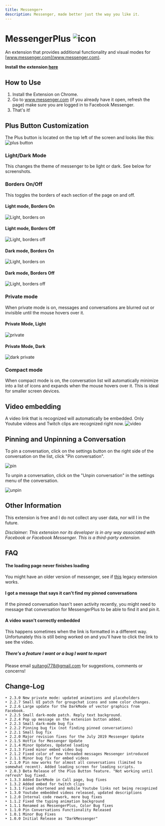 ```yaml
---
title: Messenger+
description: Messenger, made better just the way you like it.
---
```


# MessengerPlus ![icon](https://raw.githubusercontent.com/suitangi/MessengerPlus/master/support/img/icon48.png)
An extension that provides additional functionality and visual modes for [www.messenger.com](www.messenger.com).

**Install the extension [here](https://chrome.google.com/webstore/detail/messsengerplus/hmciajeemeompacmillfkacaihdbpafj)**

## How to Use
1. Install the Extension on Chrome.
2. Go to www.messenger.com (if you already have it open, refresh the page) make sure you are logged in to Facebook Messenger.
3. That's it!

## Plus Button Customization
The Plus button is located on the top left of the screen and looks like this:
![plus button](https://raw.githubusercontent.com/suitangi/MessengerPlus/master/support/img/plusButton.png)

### Light/Dark Mode
This changes the theme of messenger to be light or dark. See below for screenshots.

### Borders On/Off
This toggles the borders of each section of the page on and off.

#### Light mode, Borders On
![Light, borders on](https://raw.githubusercontent.com/suitangi/MessengerPlus/master/support/img/border.png)

#### Light mode, Borders Off
![Light, borders off](https://raw.githubusercontent.com/suitangi/MessengerPlus/master/support/img/noborder.png)

#### Dark mode, Borders On
![Light, borders on](https://raw.githubusercontent.com/suitangi/MessengerPlus/master/support/img/darkborder.png)

#### Dark mode, Borders Off
![Light, borders off](https://raw.githubusercontent.com/suitangi/MessengerPlus/master/support/img/darknoborder.png)

### Private mode
When private mode is on, messages and conversations are blurred out or invisible until the mouse hovers over it.

#### Private Mode, Light
![private](https://raw.githubusercontent.com/suitangi/MessengerPlus/master/support/img/private.png)

#### Private Mode, Dark
![dark private](https://raw.githubusercontent.com/suitangi/MessengerPlus/master/support/img/darkprivate.png)

### Compact mode
When compact mode is on, the conversation list will automatically minimize into a list of icons and expands when the mouse hovers over it. This is ideal for smaller screen devices.

## Video embedding
A video link that is recognized will automatically be embedded. Only Youtube videos and Twitch clips are recognized right now.
![video](https://raw.githubusercontent.com/suitangi/MessengerPlus/master/support/img/video.png)

## Pinning and Unpinning a Conversation
To pin a conversation, click on the settings button on the right side of the conversation on the list, click "Pin conversation".

![pin](https://raw.githubusercontent.com/suitangi/MessengerPlus/master/support/img/pin.png)

To unpin a conversation, click on the "Unpin conversation" in the settings menu of the conversation.

![unpin](https://raw.githubusercontent.com/suitangi/MessengerPlus/master/support/img/unpin.png)

## Other Information
This extension is free and I do not collect any user data, nor will I in the future.

*Disclaimer: This extension nor its developer is in any way associated with Facebook or Facebook Messenger. This is a third-party extension.*

## FAQ
#### The loading page never finishes loading
You might have an older version of messenger, see if [this](https://chrome.google.com/webstore/detail/messsengerplus-old-versio/neaollicfdeidikoaehophbicpkohjof) legacy extension works.

#### I got a message that says it can't find my pinned conversations
If the pinned conversation hasn't seen activity recently, you might need to message that conversation for MessengerPlus to be able to find it and pin it.

#### A video wasn't correctly embedded
This happens sometimes when the link is formatted in a different way. Unfortunately this is still being worked on and you'll have to click the link to see the video.

##### There's a feature I want or a bug I want to report
Please email suitangi778@gmail.com for suggestions, comments or concerns!

## Change-Log
```
‣ 2.3.0 New private mode: updated animations and placeholders
‣ 2.2.7 Small UI patch for groupchat icons and some color changes.
‣ 2.2.6 Large update for the DarkMode of vector graphics from Facebook.
‣ 2.2.5 Small dark-mode patch. Reply text background.
‣ 2.2.4 Pop up message on the extension button added.
‣ 2.2.3 Small dark-mode bug fix
‣ 2.2.2 Pinning bug fix (not finding pinned conversations)
‣ 2.2.1 Small bug fix
‣ 2.2.0 Major revision fixes for the July 2019 Messenger Update
‣ 2.1.5 Hotfix for Messenger Update
‣ 2.1.4 Minor Updates, Updated loading
‣ 2.1.3 Fixed minor embed video bug
‣ 2.1.2 Fixed color of new threaded messages Messenger introduced
‣ 2.1.1 Minor bug fix for embed videos
‣ 2.1.0 Pin now works for almost all conversations (limited to somewhat recent). Added loading screen for loading scripts.
‣ 2.0.3 Beta Release of the Plus Button feature. "Not working until refresh" bug fixed.
‣ 1.3.3 Added DarkMode in Call page, bug fixes
‣ 1.3.2 Added embed for twitch clips
‣ 1.3.1 Fixed shortened and mobile Youtube links not being recognized
‣ 1.3.0 Youtube embedded videos released, updated descriptions
‣ 1.2.0 Internal code rework, more bug fixes
‣ 1.1.2 Fixed the typing animation background
‣ 1.1.1 Renamed as MessengerPlus, Color Bug fixes
‣ 1.1.0 Pin Conversations Functionality Released
‣ 1.0.1 Minor Bug Fixes
‣ 1.0.0 Initial Release as "DarkMessenger"
```

